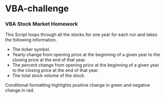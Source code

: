 # VBA-challenge #

### VBA Stock Market Homework ###

This Script loops through all the stocks for one year for each run and takes the following information.

* The ticker symbol.
* Yearly change from opening price at the beginning of a given year to the closing price at the end of that year.
* The percent change from opening price at the beginning of a given year to the closing price at the end of that year.
* The total stock volume of the stock.

Conditional formatting highlights positive change in green and negative change in red.

